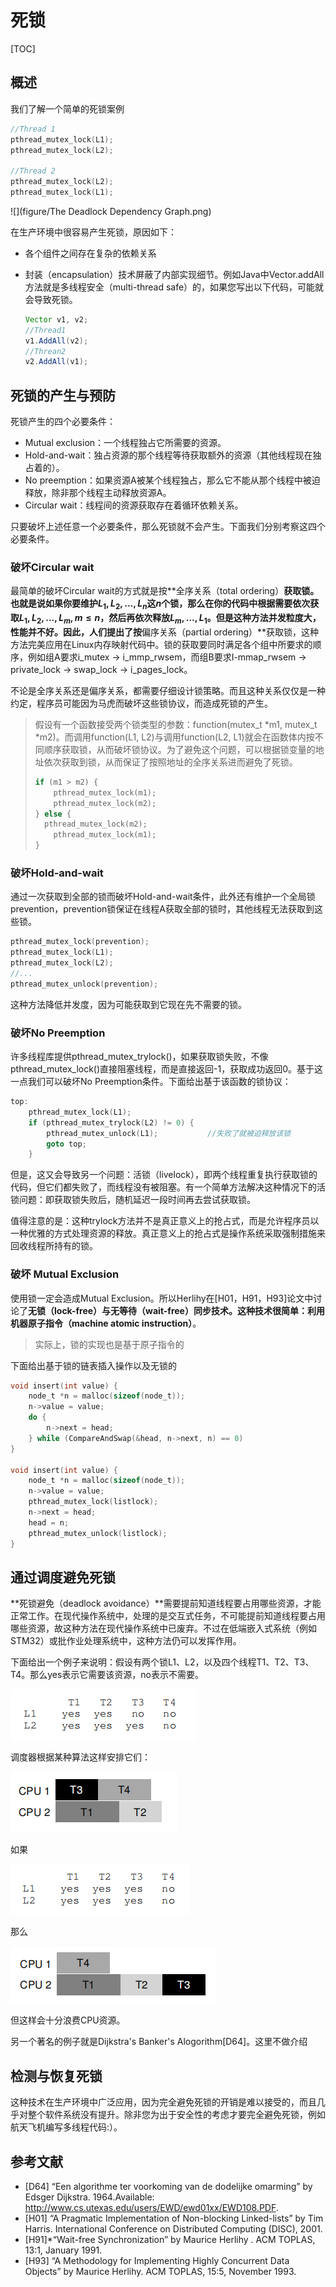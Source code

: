 # 死锁

[TOC]

## 概述

我们了解一个简单的死锁案例

~~~c
//Thread 1
pthread_mutex_lock(L1);
pthread_mutex_lock(L2);

//Thread 2
pthread_mutex_lock(L2);
pthread_mutex_lock(L1);
~~~

![](figure/The Deadlock Dependency Graph.png)



在生产环境中很容易产生死锁，原因如下：

- 各个组件之间存在复杂的依赖关系

- 封装（encapsulation）技术屏蔽了内部实现细节。例如Java中Vector.addAll方法就是多线程安全（multi-thread safe）的，如果您写出以下代码，可能就会导致死锁。

	~~~java
	Vector v1, v2;
	//Thread1
	v1.AddAll(v2);
	//Threan2
	v2.AddAll(v1);
	~~~



## 死锁的产生与预防

死锁产生的四个必要条件：

- Mutual exclusion：一个线程独占它所需要的资源。
- Hold-and-wait：独占资源的那个线程等待获取额外的资源（其他线程现在独占着的）。
- No preemption：如果资源A被某个线程独占，那么它不能从那个线程中被迫释放，除非那个线程主动释放资源A。
- Circular wait：线程间的资源获取存在着循环依赖关系。



只要破坏上述任意一个必要条件，那么死锁就不会产生。下面我们分别考察这四个必要条件。



### 破坏Circular wait

最简单的破坏Circular wait的方式就是按**全序关系（total ordering）**获取锁。也就是说如果你要维护$L_1, L_2,...,L_n$这$n$个锁，那么在你的代码中根据需要依次获取$L_1, L_2,...,L_m,m \leq n$，然后再依次释放$L_m, ...,L_1$。但是这种方法并发粒度大，性能并不好。因此，人们提出了按**偏序关系（partial ordering）**获取锁，这种方法完美应用在Linux内存映射代码中。锁的获取要同时满足各个组中所要求的顺序，例如组A要求i_mutex -> i_mmp_rwsem，而组B要求I-mmap_rwsem -> private_lock -> swap_lock -> i_pages_lock。

不论是全序关系还是偏序关系，都需要仔细设计锁策略。而且这种关系仅仅是一种约定，程序员可能因为马虎而破坏这些锁协议，而造成死锁的产生。

> 假设有一个函数接受两个锁类型的参数：function(mutex_t *m1, mutex_t *m2)。而调用function(L1, L2)与调用function(L2, L1)就会在函数体内按不同顺序获取锁，从而破坏锁协议。为了避免这个问题，可以根据锁变量的地址依次获取到锁，从而保证了按照地址的全序关系进而避免了死锁。
>
> ~~~c
> if (m1 > m2) {
>     pthread_mutex_lock(m1);
>     pthread_mutex_lock(m2);
> } else {
> 	pthread_mutex_lock(m2);
>     pthread_mutex_lock(m1);
> }
> ~~~
>
> 

### 破坏Hold-and-wait

通过一次获取到全部的锁而破坏Hold-and-wait条件，此外还有维护一个全局锁prevention，prevention锁保证在线程A获取全部的锁时，其他线程无法获取到这些锁。

~~~c
pthread_mutex_lock(prevention);
pthread_mutex_lock(L1);
pthread_mutex_lock(L2);
//...
pthread_mutex_unlock(prevention);
~~~



这种方法降低并发度，因为可能获取到它现在先不需要的锁。

### 破坏No Preemption

许多线程库提供pthread_mutex_trylock()，如果获取锁失败，不像pthread_mutex_lock()直接阻塞线程，而是直接返回-1，获取成功返回0。基于这一点我们可以破坏No Preemption条件。下面给出基于该函数的锁协议：

~~~c
top:
	pthread_mutex_lock(L1);
	if (pthread_mutex_trylock(L2) != 0) {
        pthread_mutex_unlock(L1);			//失败了就被迫释放该锁
        goto top;
    }
~~~

但是，这又会导致另一个问题：活锁（livelock），即两个线程重复执行获取锁的代码，但它们都失败了，而线程没有被阻塞。有一个简单方法解决这种情况下的活锁问题：即获取锁失败后，随机延迟一段时间再去尝试获取锁。

值得注意的是：这种trylock方法并不是真正意义上的抢占式，而是允许程序员以一种优雅的方式处理资源的释放。真正意义上的抢占式是操作系统采取强制措施来回收线程所持有的锁。

### 破坏 Mutual Exclusion

使用锁一定会造成Mutual Exclusion。所以Herlihy在[H01，H91，H93]论文中讨论了**无锁（lock-free）**与**无等待（wait-free）**同步技术。这种技术很简单：利用**机器原子指令（machine atomic instruction）**。

> 实际上，锁的实现也是基于原子指令的



下面给出基于锁的链表插入操作以及无锁的

~~~c
void insert(int value) {
	node_t *n = malloc(sizeof(node_t));
    n->value = value;
    do {
        n->next = head;
	} while (CompareAndSwap(&head, n->next, n) == 0)
}

void insert(int value) {
	node_t *n = malloc(sizeof(node_t));
    n->value = value;
    pthread_mutex_lock(listlock);
    n->next = head;
    head = n;
    pthread_mutex_unlock(listlock);
}
~~~



## 通过调度避免死锁

**死锁避免（deadlock avoidance）**需要提前知道线程要占用哪些资源，才能正常工作。在现代操作系统中，处理的是交互式任务，不可能提前知道线程要占用哪些资源，故这种方法在现代操作系统中已废弃。不过在低端嵌入式系统（例如STM32）或批作业处理系统中，这种方法仍可以发挥作用。

下面给出一个例子来说明：假设有两个锁L1、L2，以及四个线程T1、T2、T3、T4。那么yes表示它需要该资源，no表示不需要。

![](figure/33-1.png)

调度器根据某种算法这样安排它们：

![](figure/33-2.png)

如果

![](figure/33-3.png)

那么

![](figure/33-4.png)

但这样会十分浪费CPU资源。

另一个著名的例子就是Dijkstra's Banker's Alogorithm[D64]。这里不做介绍

## 检测与恢复死锁

这种技术在生产环境中广泛应用，因为完全避免死锁的开销是难以接受的，而且几乎对整个软件系统没有提升。除非您为出于安全性的考虑才要完全避免死锁，例如航天飞机编写多线程代码:）。





## 参考文献

- [D64] “Een algorithme ter voorkoming van de dodelijke omarming” by Edsger Dijkstra. 1964.Available: http://www.cs.utexas.edu/users/EWD/ewd01xx/EWD108.PDF. 
- [H01] “A Pragmatic Implementation of Non-blocking Linked-lists” by Tim Harris. International Conference on Distributed Computing (DISC), 2001. 
- [H91]*“Wait-free Synchronization” by Maurice Herlihy . ACM TOPLAS, 13:1, January 1991.
- [H93] “A Methodology for Implementing Highly Concurrent Data Objects” by Maurice Herlihy. ACM TOPLAS, 15:5, November 1993. 

